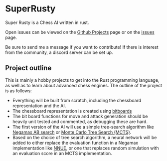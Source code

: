 # SuperRusty
Super Rusty is a Chess AI written in rust.

Open issues can be viewed on the [Github Projects](https://github.com/users/SanderMoon/projects/1) page or on the [issues](https://github.com/SanderMoon/SuperRusty/issues) page. 

Be sure to send me a message if you want to contribute!
If there is interest from the community, a discord server can be set up. 

## Project outline

This is mainly a hobby projects to get into the Rust programming language, as well as to learn about advanced chess engines.
The outline of the project is as follows:

- Everything will be built from scratch, including the chessboard representation and the AI.
- The chessboard representation is created using [bitboards](https://www.chessprogramming.org/Bitboards)
- The bit board functions for move and attack generation should be heavily unit tested and commented, as debugging these are hard.
- The first version of the AI will use a simple tree-search algorithm like [Negamax AB search](https://en.wikipedia.org/wiki/Negamax) or [Monte Carlo Tree Search (MCTS)](https://en.wikipedia.org/wiki/Monte_Carlo_tree_search).
- Based on the choice of tree search algorithm, a neural network will be added to either replace the evaluation function in a Negamax implementation like [NNUE](https://www.chessprogramming.org/NNUE), or one that replaces random simulation with an evaluation score in an MCTS implementation. 
